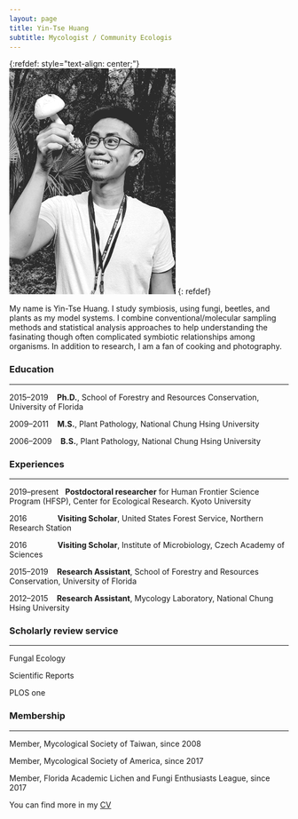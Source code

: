 ```yaml
---
layout: page
title: Yin-Tse Huang
subtitle: Mycologist / Community Ecologis
---
```

{:refdef: style="text-align: center;"}
![](assets/img/MeintheField_300px.png)
{: refdef}

My name is Yin-Tse Huang. I study symbiosis, using fungi, beetles, and plants as my model systems. I combine conventional/molecular sampling methods and statistical analysis approaches to help understanding the fasinating though often complicated symbiotic relationships among organisms. In addition to research, I am a fan of cooking and photography.

### Education

______

2015–2019&nbsp;&nbsp;&nbsp;&nbsp;**Ph.D.**, School of Forestry and Resources Conservation, University of Florida 

2009–2011&nbsp;&nbsp;&nbsp;&nbsp;**M.S.**, Plant Pathology, National Chung Hsing University

2006–2009&nbsp;&nbsp;&nbsp;&nbsp;**B.S.**, Plant Pathology, National Chung Hsing University

### Experiences

______

2019–present&nbsp;&nbsp;&nbsp;**Postdoctoral researcher** for Human Frontier Science Program (HFSP), Center for Ecological Research. Kyoto University

2016&nbsp;&nbsp;&nbsp;&nbsp;&nbsp;&nbsp;&nbsp;&nbsp;&nbsp;&nbsp;&nbsp;&nbsp;&nbsp;&nbsp;**Visiting Scholar**, United States Forest Service, Northern Research Station

2016&nbsp;&nbsp;&nbsp;&nbsp;&nbsp;&nbsp;&nbsp;&nbsp;&nbsp;&nbsp;&nbsp;&nbsp;&nbsp;&nbsp;**Visiting Scholar**, Institute of Microbiology, Czech Academy of Sciences

2015–2019&nbsp;&nbsp;&nbsp;&nbsp;**Research Assistant**, School of Forestry and Resources Conservation, University of Florida

2012–2015&nbsp;&nbsp;&nbsp;&nbsp;**Research Assistant**, Mycology Laboratory, National Chung Hsing University

### Scholarly review service

_______

Fungal Ecology

Scientific Reports

PLOS one

### Membership

_______

Member, Mycological Society of Taiwan, since 2008

Member, Mycological Society of America, since 2017

Member, Florida Academic Lichen and Fungi Enthusiasts League, since 2017



You can find more in my [CV](/assets/img/YinTse%20Huang%20CV%202020.pdf)
